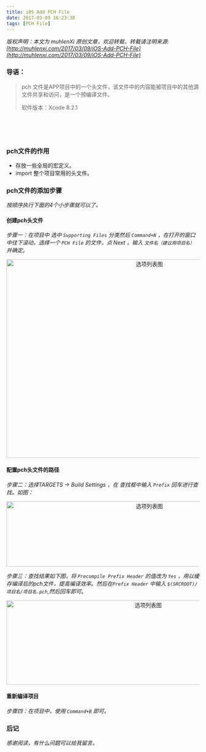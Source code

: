 ```yaml
---
title: iOS Add PCH File
date: 2017-03-09 16:23:38
tags: [PCH File]
---
```


 *版权声明：本文为 muhlenXi 原创文章，欢迎转载，转载请注明来源: [http://muhlenxi.com/2017/03/09/iOS-Add-PCH-File](http://muhlenxi.com/2017/03/09/iOS-Add-PCH-File)*

### 导语：

> pch 文件是APP项目中的一个头文件，该文件中的内容能被项目中的其他源文件共享和访问，是一个预编译文件。
> 
> 软件版本：Xcode 8.2.1

　
<!-- more -->
　　
### pch文件的作用

* 存放一些全局的宏定义。
* import 整个项目常用的头文件。

### pch文件的添加步骤

*按顺序执行下面的4个小步骤就可以了。*

#### 创建pch头文件

*步骤一：在项目中 选中 `Supporting Files` 分类然后 `Command+N` ，在打开的窗口中往下滚动，选择一个 `PCH File` 的文件，点 Next ，输入 `文件名（建议用项目名）`并确定。*

<div align=center>
<img src="http://7xvffo.com1.z0.glb.clouddn.com/pch1.png" width="730" height="518" alt="选项列表图"/>
</div>

#### 配置pch头文件的路径

*步骤二：选择TARGETS -> Build Settings ，在 查找框中输入 `Prefix` 回车进行查找。如图：*

<div align=center>
<img src="http://7xvffo.com1.z0.glb.clouddn.com/pch3.png" width="730" height="170" alt="选项列表图"/>
</div>

*步骤三：查找结果如下图，将 `Precompile Prefix Header` 的值改为 `Yes` ，用以缓存编译后的pch文件，提高编译效率。然后在`Prefix Header` 中输入 `$(SRCROOT)/项目名/项目名.pch`,然后回车即可*。

<div align=center>
<img src="http://7xvffo.com1.z0.glb.clouddn.com/pch4.png" width="724" height="220" alt="选项列表图"/>
</div>

#### 重新编译项目

*步骤四：在项目中，使用 `Command+B` 即可。*

### 后记

*感谢阅读，有什么问题可以给我留言。*
